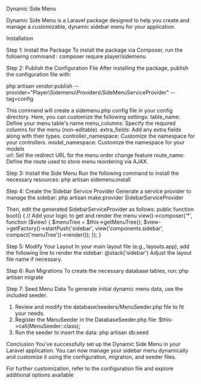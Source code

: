 Dynamic Side Menu

Dynamic Side Menu is a Laravel package designed to help you create and manage a customizable, dynamic sidebar menu for your application.

Installation

Step 1: Install the Package
To install the package via Composer, run the following command : composer require player/sidemenu

Step 2: Publish the Configuration File
After installing the package, publish the configuration file with:

php artisan vendor:publish --provider="Player\Sidemenu\Providers\SideMenuServiceProvider" --tag=config


This command will create a sidemenu.php config file in your config directory. Here, you can customize the following settings:
    table_name: Define your menu table's name
    menu_columns: Specify the required columns for the menu (non-editable).
    extra_fields: Add any extra fields along with their types.
    controller_namespace: Customize the namespace for your controllers.
    model_namespace: Customize the namespace for your models    
    url: Set the redirect URL for the menu order change feature
    route_name: Define the route used to store menu reordering via AJAX.

Step 3: Install the Side Menu
Run the following command to install the necessary resources:
php artisan sidemenu:install

Step 4: Create the Sidebar Service Provider
Generate a service provider to manage the sidebar:
php artisan make:provider SidebarServiceProvider


Then, edit the generated SidebarServiceProvider as follows:
public function boot()
{
    // Add your logic to get and render the menu
    view()->composer('*', function ($view) {
        $menuTree = $this->getMenuTree();
        $view->getFactory()->startPush('sidebar', view('components.sidebar', compact('menuTree'))->render());
    });
}

Step 5: Modify Your Layout
In your main layout file (e.g., layouts.app), add the following line to render the sidebar:
@stack('sidebar')
Adjust the layout file name if necessary.


Step 6: Run Migrations
To create the necessary database tables, run:
php artisan migrate


Step 7: Seed Menu Data
To generate initial dynamic menu data, use the included seeder.
1. Review and modify the database/seeders/MenuSeeder.php file to fit your needs.
2. Register the MenuSeeder in the DatabaseSeeder.php file:
    $this->call(MenuSeeder::class);
3. Run the seeder to insert the data:
php artisan db:seed


Conclusion
You’ve successfully set up the Dynamic Side Menu in your Laravel application. You can now manage your sidebar menu dynamically and customize it using the configuration, migration, and seeder files.

For further customization, refer to the configuration file and explore additional options available





